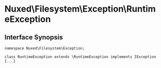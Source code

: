 # Nuxed\\Filesystem\\Exception\\RuntimeException




## Interface Synopsis




``` Hack
namespace Nuxed\Filesystem\Exception;

class RuntimeException extends \RuntimeException implements IException {...}
```


